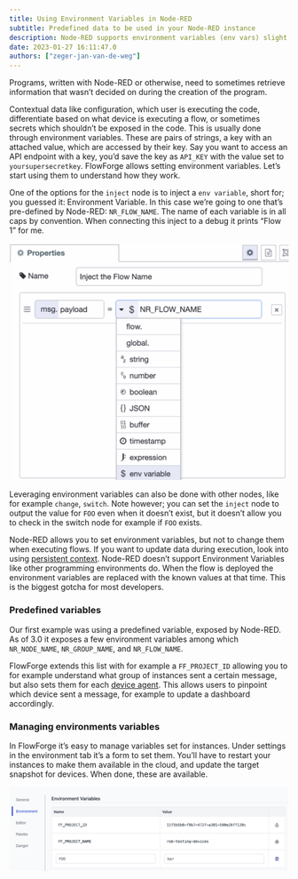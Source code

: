 ```yaml
---
title: Using Environment Variables in Node-RED
subtitle: Predefined data to be used in your Node-RED instance 
description: Node-RED supports environment variables (env vars) slight different, how to use it and the gotcha's are explained in this article.
date: 2023-01-27 16:11:47.0
authors: ["zeger-jan-van-de-weg"]
---
```


Programs, written with Node-RED or otherwise, need to sometimes retrieve information that wasn’t decided on during the creation of the program. 
<!--more-->

Contextual data like configuration, which user is executing the code, differentiate based on what device is executing a flow, or sometimes secrets which shouldn’t be exposed in the code. This is usually done through environment variables. These are pairs of strings, a key with an attached value, which are accessed by their key. Say you want to access an API endpoint with a key, you’d save the key as `API_KEY` with the value set to `yoursupersecretkey`. FlowForge allows setting environment variables. Let’s start using them to understand how they work.

One of the options for the `inject` node is to inject a `env variable`, short for; you guessed it: Environment Variable. In this case we’re going to one that’s pre-defined by Node-RED: `NR_FLOW_NAME`. The name of each variable is in all caps by convention. When connecting this inject to a debug it prints “Flow 1” for me.

![Using an environment variable in Node-RED](./images/node-red-use-env-var.png "Using an environment variable in Node-RED")

Leveraging environment variables can also be done with other nodes, like for example `change`, `switch`. Note however; you can set the `inject` node to output the value for `FOO` even when it doesn’t exist, but it doesn’t allow you to check in the switch node for example if `FOO` exists.

Node-RED allows you to set environment variables, but not to change them when executing flows. If you want to update data during execution, look into using [persistent context](https://flowforge.com/docs/user/persistent-context/). Node-RED doesn’t support Environment Variables like other programming environments do. When the flow is deployed the environment variables are replaced with the known values at that time. This is the biggest gotcha for most developers.

### Predefined variables

Our first example was using a predefined variable, exposed by Node-RED. As of 3.0 it exposes a few environment variables among which `NR_NODE_NAME`, `NR_GROUP_NAME`, and `NR_FLOW_NAME`.

FlowForge extends this list with for example a `FF_PROJECT_ID` allowing you to for example understand what group of instances sent a certain message, but also sets them for each [device agent](https://flowforge.com/docs/user/devices/). This allows users to pinpoint which device sent a message, for example to update a dashboard accordingly.

### Managing environments variables

In FlowForge it’s easy to manage variables set for instances. Under settings in the environment tab it’s a form to set them. You’ll have to restart your instances to make them available in the cloud, and update the target snapshot for devices. When done, these are available.

![Setting a environment variable in FlowForge](./images/flowforge-set-env-var.png "set env var using FlowForge")

